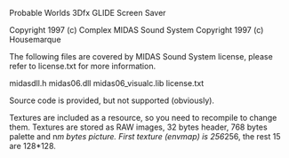 Probable Worlds 3Dfx GLIDE Screen Saver

Copyright 1997 (c) Complex
MIDAS Sound System Copyright 1997 (c) Housemarque

The following files are covered by MIDAS Sound System license, please
refer to license.txt for more information.  

midasdll.h
midas06.dll
midas06_visualc.lib
license.txt

Source code is provided, but not supported (obviously).

Textures are included as a resource, so you need to recompile to change
them. Textures are stored as RAW images, 32 bytes header, 768 bytes palette
and n*m bytes picture. First texture (envmap) is 256*256, the rest 15 are
128*128.

